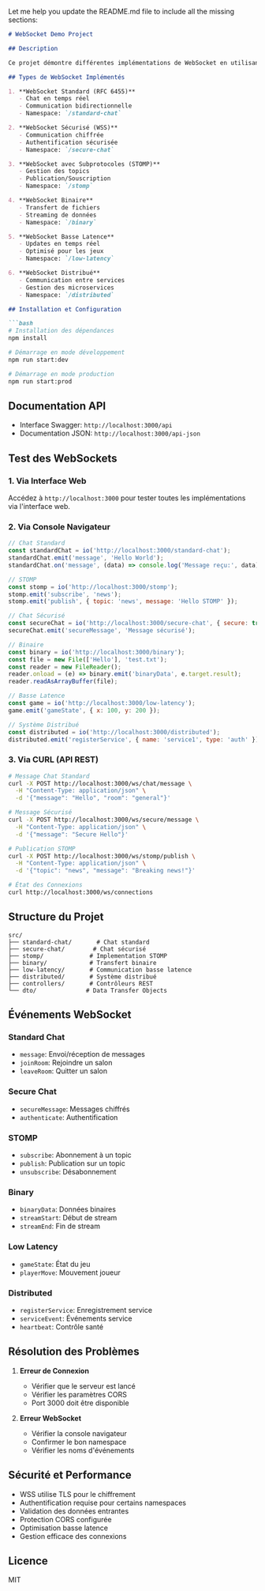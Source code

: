Let me help you update the README.md file to include all the missing sections:

```markdown:/Users/parfait/Documents/www/websocket-demo/README.md
# WebSocket Demo Project

## Description

Ce projet démontre différentes implémentations de WebSocket en utilisant NestJS. Il comprend plusieurs types de WebSocket et leurs équivalents en API REST.

## Types de WebSocket Implémentés

1. **WebSocket Standard (RFC 6455)**
   - Chat en temps réel
   - Communication bidirectionnelle
   - Namespace: `/standard-chat`

2. **WebSocket Sécurisé (WSS)**
   - Communication chiffrée
   - Authentification sécurisée
   - Namespace: `/secure-chat`

3. **WebSocket avec Subprotocoles (STOMP)**
   - Gestion des topics
   - Publication/Souscription
   - Namespace: `/stomp`

4. **WebSocket Binaire**
   - Transfert de fichiers
   - Streaming de données
   - Namespace: `/binary`

5. **WebSocket Basse Latence**
   - Updates en temps réel
   - Optimisé pour les jeux
   - Namespace: `/low-latency`

6. **WebSocket Distribué**
   - Communication entre services
   - Gestion des microservices
   - Namespace: `/distributed`

## Installation et Configuration

```bash
# Installation des dépendances
npm install

# Démarrage en mode développement
npm run start:dev

# Démarrage en mode production
npm run start:prod
```

## Documentation API

- Interface Swagger: `http://localhost:3000/api`
- Documentation JSON: `http://localhost:3000/api-json`

## Test des WebSockets

### 1. Via Interface Web
Accédez à `http://localhost:3000` pour tester toutes les implémentations via l'interface web.

### 2. Via Console Navigateur

```javascript
// Chat Standard
const standardChat = io('http://localhost:3000/standard-chat');
standardChat.emit('message', 'Hello World');
standardChat.on('message', (data) => console.log('Message reçu:', data));

// STOMP
const stomp = io('http://localhost:3000/stomp');
stomp.emit('subscribe', 'news');
stomp.emit('publish', { topic: 'news', message: 'Hello STOMP' });

// Chat Sécurisé
const secureChat = io('http://localhost:3000/secure-chat', { secure: true });
secureChat.emit('secureMessage', 'Message sécurisé');

// Binaire
const binary = io('http://localhost:3000/binary');
const file = new File(['Hello'], 'test.txt');
const reader = new FileReader();
reader.onload = (e) => binary.emit('binaryData', e.target.result);
reader.readAsArrayBuffer(file);

// Basse Latence
const game = io('http://localhost:3000/low-latency');
game.emit('gameState', { x: 100, y: 200 });

// Système Distribué
const distributed = io('http://localhost:3000/distributed');
distributed.emit('registerService', { name: 'service1', type: 'auth' });
```

### 3. Via CURL (API REST)

```bash
# Message Chat Standard
curl -X POST http://localhost:3000/ws/chat/message \
  -H "Content-Type: application/json" \
  -d '{"message": "Hello", "room": "general"}'

# Message Sécurisé
curl -X POST http://localhost:3000/ws/secure/message \
  -H "Content-Type: application/json" \
  -d '{"message": "Secure Hello"}'

# Publication STOMP
curl -X POST http://localhost:3000/ws/stomp/publish \
  -H "Content-Type: application/json" \
  -d '{"topic": "news", "message": "Breaking news!"}'

# État des Connexions
curl http://localhost:3000/ws/connections
```

## Structure du Projet

```
src/
├── standard-chat/       # Chat standard
├── secure-chat/        # Chat sécurisé
├── stomp/             # Implementation STOMP
├── binary/            # Transfert binaire
├── low-latency/       # Communication basse latence
├── distributed/       # Système distribué
├── controllers/       # Contrôleurs REST
└── dto/              # Data Transfer Objects
```

## Événements WebSocket

### Standard Chat
- `message`: Envoi/réception de messages
- `joinRoom`: Rejoindre un salon
- `leaveRoom`: Quitter un salon

### Secure Chat
- `secureMessage`: Messages chiffrés
- `authenticate`: Authentification

### STOMP
- `subscribe`: Abonnement à un topic
- `publish`: Publication sur un topic
- `unsubscribe`: Désabonnement

### Binary
- `binaryData`: Données binaires
- `streamStart`: Début de stream
- `streamEnd`: Fin de stream

### Low Latency
- `gameState`: État du jeu
- `playerMove`: Mouvement joueur

### Distributed
- `registerService`: Enregistrement service
- `serviceEvent`: Événements service
- `heartbeat`: Contrôle santé

## Résolution des Problèmes

1. **Erreur de Connexion**
   - Vérifier que le serveur est lancé
   - Vérifier les paramètres CORS
   - Port 3000 doit être disponible

2. **Erreur WebSocket**
   - Vérifier la console navigateur
   - Confirmer le bon namespace
   - Vérifier les noms d'événements

## Sécurité et Performance

- WSS utilise TLS pour le chiffrement
- Authentification requise pour certains namespaces
- Validation des données entrantes
- Protection CORS configurée
- Optimisation basse latence
- Gestion efficace des connexions

## Licence

MIT
```
